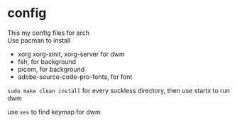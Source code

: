 # config
This my config files for arch  
Use pacman to install
* xorg xorg-xinit, xorg-server for dwm
* feh, for background
* picom, for background
* adobe-source-code-pro-fonts, for font

`sudo make clean install` for every suckless directory, then use startx to run dwm

use `xev` to find keymap for dwm
